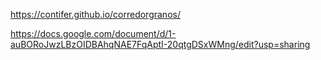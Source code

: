 https://contifer.github.io/corredorgranos/

https://docs.google.com/document/d/1-auBORoJwzLBzOIDBAhqNAE7FqAptI-20qtgDSxWMng/edit?usp=sharing